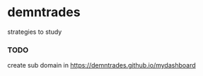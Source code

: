 # demntrades
strategies to study


### TODO

create sub domain in https://demntrades.github.io/mydashboard
